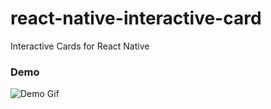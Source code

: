 # react-native-interactive-card
Interactive Cards for React Native

### Demo
![Demo Gif](https://lh6.googleusercontent.com/VD10zGIlxWrk1cJeuGz59-0UXVptXsNJyq77Qd_GRcOeIcdtB0K8ta65CH3nCiuPfe0jGzB8KZ3hoBI=w2822-h1494)
